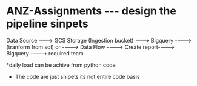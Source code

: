 # ANZ-Assignments --- design the pipeline sinpets
Data Source ---> GCS Storage (Ingestion bucket) ---> Bigquery ----> (tranform from sql) or ----> Data Flow ----> Create report----> Bigquery ----> required team

*daily load can be achive from python code

* The code are just snipets its not entire code basis
